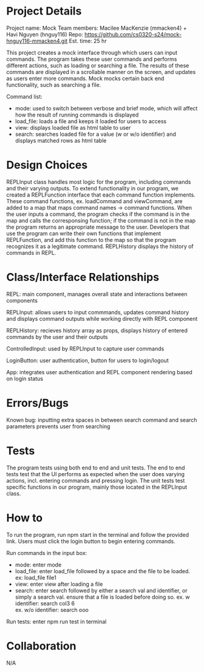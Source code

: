 # Project Details

Project name: Mock
Team members: Macilee MacKenzie (mmacken4) + Havi Nguyen (hnguy116)
Repo: https://github.com/cs0320-s24/mock-hnguy116-mmacken4.git
Est. time: 25 hr

This project creates a mock interface through which users can input commands. The program takes these user commands and performs different actions, such as loading or searching a file. The results of these commands are displayed in a scrollable manner on the screen, and updates as users enter more commands. Mock mocks certain back end functionality, such as searching a file.

Command list:

- mode: used to switch between verbose and brief mode, which will affect how the result of running commands is displayed
- load_file: loads a file and keeps it loaded for users to access
- view: displays loaded file as html table to user
- search: searches loaded file for a value (w or w/o identifier) and displays matched rows as html table

# Design Choices

REPLInput class handles most logic for the program, including commands and their varying outputs. To extend functionality in our program, we created a REPLFunction interface that each command function implements. These command functions, ex. loadCommand and viewCommand, are added to a map that maps command names -> command functions. When the user inputs a command, the program checks if the command is in the map and calls the corresponsing function; if the command is not in the map the program returns an appropriate message to the user. Developers that use the program can write their own functions that implement REPLFunction, and add this function to the map so that the program recognizes it as a legitimate command. REPLHistory displays the history of commands in REPL.

# Class/Interface Relationships
REPL: main component, manages overall state and interactions between components

REPLInput: allows users to input commmands, updates command history and displays command outputs while working directly with REPL component

REPLHistory: recieves history array as props, displays history of entered commands by the user and their outputs

ControlledInput: used by REPLInput to capture user commands

LoginButton: user authentication, button for users to login/logout

App: integrates user authentication and REPL component rendering based on login status

# Errors/Bugs

Known bug: inputting extra spaces in between search command and search parameters prevents user from searching

# Tests

The program tests using both end to end and unit tests. The end to end tests test that the UI performs as expected when the user does varying actions, incl. entering commands and pressing login. The unit tests test specific functions in our program, mainly those located in the REPLInput class.

# How to

To run the program, run npm start in the terminal and follow the provided link. Users must click the login button to begin entering commands.

Run commands in the input box:

- mode: enter mode
- load_file: enter load_file followed by a space and the file to be loaded. ex: load_file file1
- view: enter view after loading a file
- search: enter search followed by either a search val and identifier, or simply a search val. ensure that a file is loaded before doing so. ex. w identifier: search col3 6  
  ex. w/o identifier: search ooo

Run tests: enter npm run test in terminal

# Collaboration

N/A